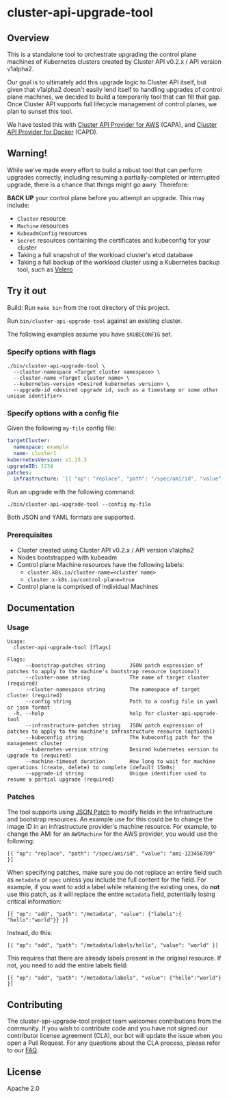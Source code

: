 # cluster-api-upgrade-tool

## Overview

This is a standalone tool to orchestrate upgrading the control plane machines of Kubernetes clusters created by Cluster
API v0.2.x / API version v1alpha2.

Our goal is to ultimately add this upgrade logic to Cluster API itself, but given that v1alpha2 doesn't easily lend
itself to handling upgrades of control plane machines, we decided to build a temporarily tool that can fill that gap.
Once Cluster API supports full lifecycle management of control planes, we plan to sunset this tool.

We have tested this with [Cluster API Provider for AWS](http://github.com/kubernetes-sigs/cluster-api-provider-aws)
(CAPA), and [Cluster API Provider for Docker](http://github.com/kubernetes-sigs/cluster-api-provider-docker) (CAPD).

## Warning!

While we've made every effort to build a robust tool that can perform upgrades correctly, including resuming a
partially-completed or interrupted upgrade, there is a chance that things might go awry. Therefore:

**BACK UP** your control plane before you attempt an upgrade. This may include:

- `Cluster` resource
- `Machine` resources
- `KubeadmConfig` resources
- `Secret` resources containing the certificates and kubeconfig for your cluster
- Taking a full snapshot of the workload cluster's etcd database
- Taking a full backup of the workload cluster using a Kubernetes backup tool, such as [Velero](https://velero.io)

## Try it out

Build: Run `make bin` from the root directory of this project.

Run `bin/cluster-api-upgrade-tool` against an existing cluster.

The following examples assume you have `$KUBECONFIG` set.


### Specify options with flags

```
./bin/cluster-api-upgrade-tool \
  --cluster-namespace <Target cluster namespace> \
  --cluster-name <Target cluster name> \
  --kubernetes-version <Desired kubernetes version> \
  --upgrade-id <desired upgrade id, such as a timestamp or some other unique identifier>
```

### Specify options with a config file

Given the following `my-file` config file:

```yaml
targetCluster:
  namespace: example
  name: cluster1
kubernetesVersion: v1.15.3
upgradeID: 1234
patches:
  infrastructure: '[{ "op": "replace", "path": "/spec/ami/id", "value": "ami-123456789" }]'
```

Run an upgrade with the following command:

```
./bin/cluster-api-upgrade-tool --config my-file
```

Both JSON and YAML formats are supported.

### Prerequisites

* Cluster created using Cluster API v0.2.x / API version v1alpha2
* Nodes bootstrapped with kubeadm
* Control plane Machine resources have the following labels:
  * `cluster.k8s.io/cluster-name=<cluster name>`
  * `cluster.x-k8s.io/control-plane=true`
* Control plane is comprised of individual Machines

## Documentation

### Usage

```
Usage:
  cluster-api-upgrade-tool [flags]

Flags:
      --bootstrap-patches string        JSON patch expression of patches to apply to the machine's bootstrap resource (optional)
      --cluster-name string             The name of target cluster (required)
      --cluster-namespace string        The namespace of target cluster (required)
      --config string                   Path to a config file in yaml or json format
  -h, --help                            help for cluster-api-upgrade-tool
      --infrastructure-patches string   JSON patch expression of patches to apply to the machine's infrastructure resource (optional)
      --kubeconfig string               The kubeconfig path for the management cluster
      --kubernetes-version string       Desired kubernetes version to upgrade to (required)
      --machine-timeout duration        How long to wait for machine operations (create, delete) to complete (default 15m0s)
      --upgrade-id string               Unique identifier used to resume a partial upgrade (required)
```

### Patches

The tool supports using [JSON Patch](https://tools.ietf.org/html/rfc6902) to modify fields in the infrastructure and
bootstrap resources. An example use for this could be to change the image ID in an infrastructure provider's
machine resource. For example, to change the AMI for an `AWSMachine` for the AWS provider, you would use the following:

```
[{ "op": "replace", "path": "/spec/ami/id", "value": "ami-123456789" }]
```

When specifying patches, make sure you do not replace an entire field such as `metadata` or `spec` unless you include
the full content for the field. For example, if you want to add a label while retaining the existing ones, do **not**
use this patch, as it will replace the entire `metadata` field, potentially losing critical information:

```
[{ "op": "add", "path": "/metadata", "value": {"labels":{ "hello":"world"}} }]
```

Instead, do this:

```
[{ "op": "add", "path": "/metadata/labels/hello", "value": "world" }]
```

This requires that there are already labels present in the original resource. If not, you need to add the entire
labels field:

```
[{ "op": "add", "path": "/metadata/labels", "value": {"hello":"world"} }]
```

## Contributing

The cluster-api-upgrade-tool project team welcomes contributions from the community. If you wish to contribute code and
you have not signed our contributor license agreement (CLA), our bot will update the issue when you open a Pull Request.
For any questions about the CLA process, please refer to our [FAQ](https://cla.vmware.com/faq).

## License

Apache 2.0
